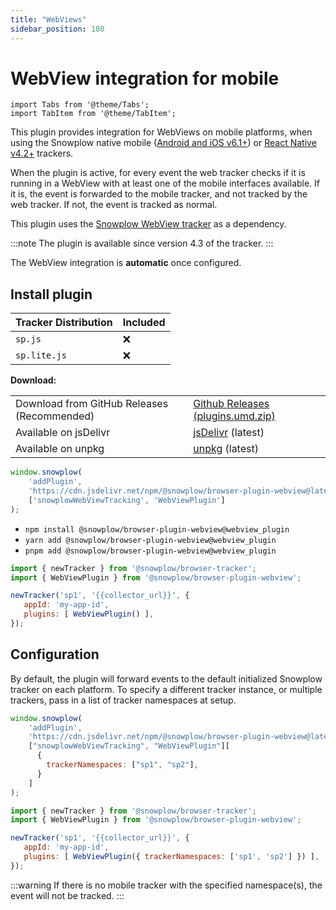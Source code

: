 ```yaml
---
title: "WebViews"
sidebar_position: 180
---
```


# WebView integration for mobile

```mdx-code-block
import Tabs from '@theme/Tabs';
import TabItem from '@theme/TabItem';
```

This plugin provides integration for WebViews on mobile platforms, when using the Snowplow native mobile ([Android and iOS v6.1+](/docs/sources/trackers/mobile-trackers/hybrid-apps/index.md)) or [React Native v4.2+](docs/sources/trackers/react-native-tracker/hybrid-apps/index.md) trackers.

When the plugin is active, for every event the web tracker checks if it is running in a WebView with at least one of the mobile interfaces available. If it is, the event is forwarded to the mobile tracker, and not tracked by the web tracker. If not, the event is tracked as normal.

This plugin uses the [Snowplow WebView tracker](/docs/sources/trackers/webview-tracker/index.md) as a dependency.

:::note
The plugin is available since version 4.3 of the tracker.
:::

The WebView integration is **automatic** once configured.

## Install plugin

<Tabs groupId="platform" queryString>
  <TabItem value="js" label="JavaScript (tag)" default>

| Tracker Distribution | Included |
| -------------------- | -------- |
| `sp.js`              | ❌        |
| `sp.lite.js`         | ❌        |

**Download:**

<table><tbody><tr><td>Download from GitHub Releases (Recommended)</td><td><a href="https://github.com/snowplow/snowplow-javascript-tracker/releases">Github Releases (plugins.umd.zip)</a></td></tr><tr><td>Available on jsDelivr</td><td><a href="https://cdn.jsdelivr.net/npm/@snowplow/browser-plugin-webview@latest/dist/index.umd.min.js">jsDelivr</a> (latest)</td></tr><tr><td>Available on unpkg</td><td><a href="https://unpkg.com/@snowplow/browser-plugin-webview@latest/dist/index.umd.min.js">unpkg</a> (latest)</td></tr></tbody></table>

```javascript
window.snowplow(
    'addPlugin',
    'https://cdn.jsdelivr.net/npm/@snowplow/browser-plugin-webview@latest/dist/index.umd.min.js',
    ['snowplowWebViewTracking', 'WebViewPlugin']
);
```

  </TabItem>
  <TabItem value="browser" label="Browser (npm)">

- `npm install @snowplow/browser-plugin-webview@webview_plugin`
- `yarn add @snowplow/browser-plugin-webview@webview_plugin`
- `pnpm add @snowplow/browser-plugin-webview@webview_plugin`

```javascript
import { newTracker } from '@snowplow/browser-tracker';
import { WebViewPlugin } from '@snowplow/browser-plugin-webview';

newTracker('sp1', '{{collector_url}}', {
   appId: 'my-app-id',
   plugins: [ WebViewPlugin() ],
});
```

</TabItem>
</Tabs>

## Configuration

By default, the plugin will forward events to the default initialized Snowplow tracker on each platform. To specify a different tracker instance, or multiple trackers, pass in a list of tracker namespaces at setup.

<Tabs groupId="platform" queryString>
  <TabItem value="js" label="JavaScript (tag)" default>

```javascript
window.snowplow(
    'addPlugin',
    'https://cdn.jsdelivr.net/npm/@snowplow/browser-plugin-webview@latest/dist/index.umd.min.js',
    ["snowplowWebViewTracking", "WebViewPlugin"][
      {
        trackerNamespaces: ["sp1", "sp2"],
      }
    ]
);
```

  </TabItem>
  <TabItem value="browser" label="Browser (npm)">

```javascript
import { newTracker } from '@snowplow/browser-tracker';
import { WebViewPlugin } from '@snowplow/browser-plugin-webview';

newTracker('sp1', '{{collector_url}}', {
   appId: 'my-app-id',
   plugins: [ WebViewPlugin({ trackerNamespaces: ['sp1', 'sp2'] }) ],
});
```

</TabItem>
</Tabs>

:::warning
If there is no mobile tracker with the specified namespace(s), the event will not be tracked.
:::
